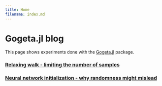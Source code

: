 ```yaml
---
title: Home
filename: index.md
--- 
```


# Gogeta.jl blog

This page shows experiments done with the [Gogeta.jl](https://github.com/gamma-opt/Gogeta.jl) package.

### [Relaxing walk - limiting the number of samples](relaxing-walk.md)

### [Neural network initialization - why randomness might mislead](nn-initialization.md)
